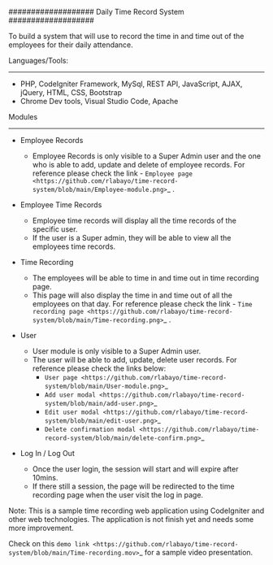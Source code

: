 ###################
Daily Time Record System
###################

To build a system that will use to record the time in and time out of the employees for their daily attendance.

Languages/Tools:
*******************
* PHP, CodeIgniter Framework, MySql, REST API, JavaScript, AJAX, jQuery, HTML, CSS, Bootstrap
* Chrome Dev tools, Visual Studio Code, Apache

Modules
*******************

* Employee Records
	- Employee Records is only visible to a Super Admin user and the one who is able to add, update and delete of employee records.
	For reference please check the link - `Employee page <https://github.com/rlabayo/time-record-system/blob/main/Employee-module.png>`_ . 
	
* Employee Time Records
	- Employee time records will display all the time records of the specific user. 
	- If the user is a Super admin, they will be able to view all the employees time records.
	
* Time Recording
	- The employees will be able to time in and time out in time recording page.
	- This page will also display the time in and time out of all the employees on that day.
	For reference please check the link - `Time recording page <https://github.com/rlabayo/time-record-system/blob/main/Time-recording.png>`_ .  
	
* User 
 	- User module is only visible to a Super Admin user.
 	- The user will be able to add, update, delete user records.
	For reference please check the links below:
		- `User page <https://github.com/rlabayo/time-record-system/blob/main/User-module.png>`_
		- `Add user modal <https://github.com/rlabayo/time-record-system/blob/main/add-user.png>`_
		- `Edit user modal <https://github.com/rlabayo/time-record-system/blob/main/edit-user.png>`_
		- `Delete confirmation modal <https://github.com/rlabayo/time-record-system/blob/main/delete-confirm.png>`_
 
* Log In / Log Out
	- Once the user login, the session will start and will expire after 10mins.
	- If there still a session, the page will be redirected to the time recording page when the user visit the log in page.


Note: This is a sample time recording web application using CodeIgniter and other web technologies. The application is not finish yet and needs some more improvement.

Check on this `demo link <https://github.com/rlabayo/time-record-system/blob/main/Time-recording.mov>`_ for a sample video presentation.



